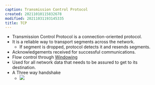 ```yaml
---
caption: Transmission Control Protocol
created: 20211010115832678
modified: 20211031193145335
title: TCP
---
```


- Transmission Control Protocol is a connection-oriented protocol.
- It is a reliable way to transport segments across the network.
  - If segment is dropped, protocol detects it and resends segments.
- Acknowledgements received for successful communications.
- Flow control through [Windowing](#Windowing)
- Used for all network data that needs to be assured to get to its destination.
- A Three way handshake
  - ![](https://cdn.jsdelivr.net/gh/zubayrrr/twiki/bin/image.bf3rel9qh7w.png)
